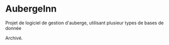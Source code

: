 # AubergeInn
Projet de logiciel de gestion d'auberge, utilisant plusieur types de bases de donnée

Archivé.
